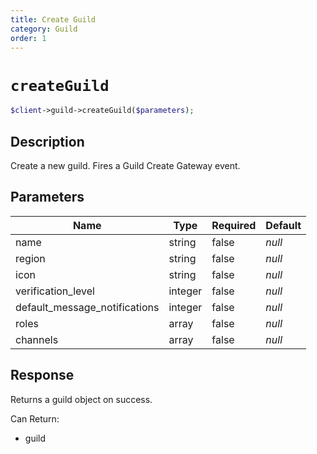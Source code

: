 ```yaml
---
title: Create Guild
category: Guild
order: 1
---
```


# `createGuild`

```php
$client->guild->createGuild($parameters);
```

## Description

Create a new guild.  Fires a Guild Create Gateway event.

## Parameters


Name | Type | Required | Default
--- | --- | --- | ---
name | string | false | *null*
region | string | false | *null*
icon | string | false | *null*
verification_level | integer | false | *null*
default_message_notifications | integer | false | *null*
roles | array | false | *null*
channels | array | false | *null*

## Response

Returns a guild object on success.

Can Return:

* guild
